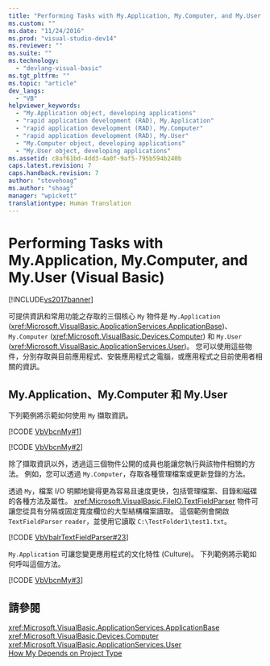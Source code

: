 ```yaml
---
title: "Performing Tasks with My.Application, My.Computer, and My.User (Visual Basic) | Microsoft Docs"
ms.custom: ""
ms.date: "11/24/2016"
ms.prod: "visual-studio-dev14"
ms.reviewer: ""
ms.suite: ""
ms.technology: 
  - "devlang-visual-basic"
ms.tgt_pltfrm: ""
ms.topic: "article"
dev_langs: 
  - "VB"
helpviewer_keywords: 
  - "My.Application object, developing applications"
  - "rapid application development (RAD), My.Application"
  - "rapid application development (RAD), My.Computer"
  - "rapid application development (RAD), My.User"
  - "My.Computer object, developing applications"
  - "My.User object, developing applications"
ms.assetid: c8af61bd-4dd3-4a0f-9af5-795b594b240b
caps.latest.revision: 7
caps.handback.revision: 7
author: "stevehoag"
ms.author: "shoag"
manager: "wpickett"
translationtype: Human Translation
---
```

# Performing Tasks with My.Application, My.Computer, and My.User (Visual Basic)
[!INCLUDE[vs2017banner](../../../csharp/includes/vs2017banner.md)]

可提供資訊和常用功能之存取的三個核心 `My` 物件是 `My.Application` \(<xref:Microsoft.VisualBasic.ApplicationServices.ApplicationBase>\)、`My.Computer` \(<xref:Microsoft.VisualBasic.Devices.Computer>\) 和 `My.User` \(<xref:Microsoft.VisualBasic.ApplicationServices.User>\)。  您可以使用這些物件，分別存取與目前應用程式、安裝應用程式之電腦，或應用程式之目前使用者相關的資訊。  
  
## My.Application、My.Computer 和 My.User  
 下列範例將示範如何使用 `My` 擷取資訊。  
  
 [!CODE [VbVbcnMy#1](../CodeSnippet/VS_Snippets_VBCSharp/VbVbcnMy#1)]  
  
 [!CODE [VbVbcnMy#2](../CodeSnippet/VS_Snippets_VBCSharp/VbVbcnMy#2)]  
  
 除了擷取資訊以外，透過這三個物件公開的成員也能讓您執行與該物件相關的方法。  例如，您可以透過 `My.Computer`，存取各種管理檔案或更新登錄的方法。  
  
 透過 `My`，檔案 I\/O 明顯地變得更為容易且速度更快，包括管理檔案、目錄和磁碟的各種方法及屬性。  <xref:Microsoft.VisualBasic.FileIO.TextFieldParser> 物件可讓您從具有分隔或固定寬度欄位的大型結構檔案讀取。  這個範例會開啟 `TextFieldParser` `reader`，並使用它讀取 `C:\TestFolder1\test1.txt`。  
  
 [!CODE [VbVbalrTextFieldParser#23](../CodeSnippet/VS_Snippets_VBCSharp/VbVbalrTextFieldParser#23)]  
  
 `My.Application` 可讓您變更應用程式的文化特性 \(Culture\)。  下列範例將示範如何呼叫這個方法。  
  
 [!CODE [VbVbcnMy#3](../CodeSnippet/VS_Snippets_VBCSharp/VbVbcnMy#3)]  
  
## 請參閱  
 <xref:Microsoft.VisualBasic.ApplicationServices.ApplicationBase>   
 <xref:Microsoft.VisualBasic.Devices.Computer>   
 <xref:Microsoft.VisualBasic.ApplicationServices.User>   
 [How My Depends on Project Type](../../../visual-basic/developing-apps/development-with-my/how-my-depends-on-project-type.md)